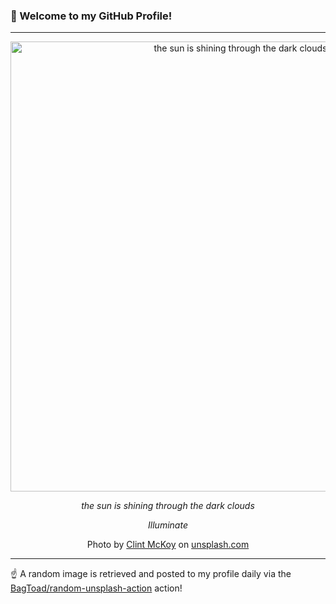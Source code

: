 ### 👋 Welcome to my GitHub Profile!

----

<div align="center">
  <img width="720" src="https://images.unsplash.com/photo-1530479565322-686a75bb18f2?crop=entropy&cs=tinysrgb&fit=max&fm=jpg&ixid=M3w1NTI0OTR8MHwxfHJhbmRvbXx8fHx8fHx8fDE3MjE4MDE0Nzd8&ixlib=rb-4.0.3&q=80&w=1080" alt="the sun is shining through the dark clouds">
  
  <em>the sun is shining through the dark clouds</em>
  
  <em>Illuminate</em>
  
  Photo by [Clint McKoy](http://clintmckoy.com) on [unsplash.com](https://unsplash.com/)
</div>

----

☝️ A random image is retrieved and posted to my profile daily via the [BagToad/random-unsplash-action](https://github.com/BagToad/random-unsplash-action) action!
